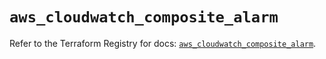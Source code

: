 # `aws_cloudwatch_composite_alarm`

Refer to the Terraform Registry for docs: [`aws_cloudwatch_composite_alarm`](https://registry.terraform.io/providers/hashicorp/aws/5.82.2/docs/resources/cloudwatch_composite_alarm).
